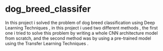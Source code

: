 # dog_breed_classifer

In this project i solved the problem of dog breed classification using Deep Learning Techniques , 
in this project i used two different methods , the first one i tried to solve this problem by writing a whole CNN architecture model from scratch, and the second method was by using a pre-trained model using the Transfer Learning Techniques .
